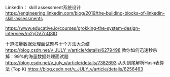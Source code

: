 LinkedIn： skill assessment系统设计
https://engineering.linkedin.com/blog/2019/the-building-blocks-of-linkedin-skill-assessments

https://www.educative.io/courses/grokking-the-system-design-interview/m2yDVZnQ8lG


十道海量数据处理面试题与十个方法大总结
https://blog.csdn.net/v_JULY_v/article/details/6279498
教你如何迅速秒杀掉：99%的海量数据处理面试题
https://blog.csdn.net/v_july_v/article/details/7382693
从头到尾解析Hash表算法 (Top K)
https://blog.csdn.net/v_JULY_v/article/details/6256463